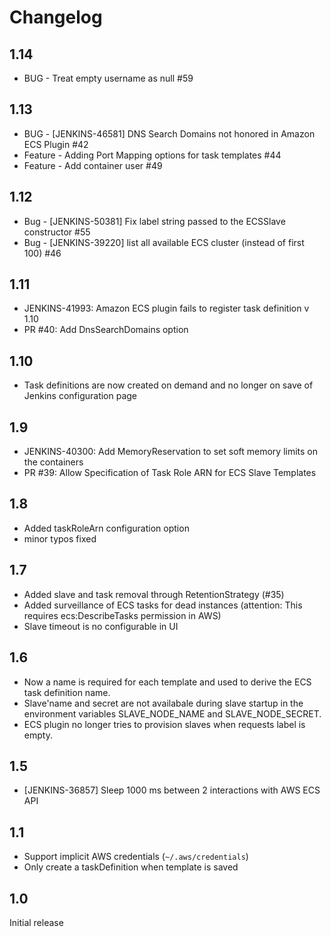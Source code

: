 # Changelog

## 1.14
- BUG - Treat empty username as null #59

## 1.13
- BUG - [JENKINS-46581] DNS Search Domains not honored in Amazon ECS Plugin #42
- Feature - Adding Port Mapping options for task templates #44
- Feature - Add container user #49

## 1.12
- Bug - [JENKINS-50381] Fix label string passed to the ECSSlave constructor #55
- Bug - [JENKINS-39220] list all available ECS cluster (instead of first 100) #46

## 1.11
- JENKINS-41993: Amazon ECS plugin fails to register task definition v 1.10
- PR #40: Add DnsSearchDomains option

## 1.10
- Task definitions are now created on demand and no longer on save of Jenkins configuration page

## 1.9
- JENKINS-40300: Add MemoryReservation to set soft memory limits on the containers
- PR #39: Allow Specification of Task Role ARN for ECS Slave Templates

## 1.8
- Added taskRoleArn configuration option
- minor typos fixed

## 1.7
- Added slave and task removal through RetentionStrategy (#35)
- Added surveillance of ECS tasks for dead instances (attention: This requires ecs:DescribeTasks permission in AWS)
- Slave timeout is no configurable in UI

## 1.6
- Now a name is required for each template and used to derive the ECS task definition name.
- Slave'name and secret are not availabale during slave startup in the environment variables SLAVE_NODE_NAME and SLAVE_NODE_SECRET.
- ECS plugin no longer tries to provision slaves when requests label is empty.

## 1.5
- [JENKINS-36857] Sleep 1000 ms between 2 interactions with AWS ECS API

## 1.1
- Support implicit AWS credentials (`~/.aws/credentials`)
- Only create a taskDefinition when template is saved

## 1.0
Initial release
